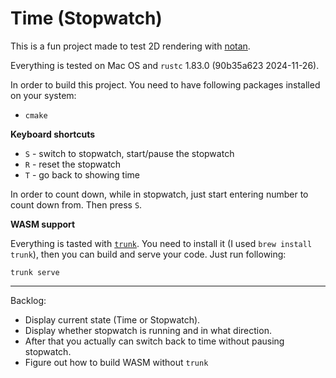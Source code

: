 # Time (Stopwatch)

This is a fun project made to test 2D rendering with [notan](https://crates.io/crates/notan).

Everything is tested on Mac OS and `rustc` 1.83.0 (90b35a623 2024-11-26).

In order to build this project. You need to have following packages installed on your system:

* `cmake`

**Keyboard shortcuts**

* `S` - switch to stopwatch, start/pause the stopwatch
* `R` - reset the stopwatch
* `T` - go back to showing time

In order to count down, while in stopwatch, just start entering number to count down from.
Then press `S`.

**WASM support**

Everything is tasted with [`trunk`](https://trunkrs.dev/).
You need to install it (I used `brew install trunk`), then you can build and serve your code.
Just run following:

```
trunk serve
```

----

Backlog:

* Display current state (Time or Stopwatch).
* Display whether stopwatch is running and in what direction.
* After that you actually can switch back to time without pausing stopwatch.
* Figure out how to build WASM without `trunk`

